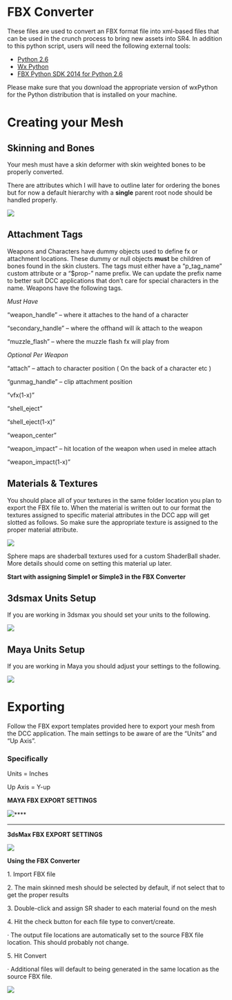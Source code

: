 # FBX Converter

These files are used to convert an FBX format file into xml-based files that can be used in the crunch process to bring new assets into SR4.  In addition to this python script, users will need the following external tools:

* [Python 2.6](http://www.python.org/getit/)
* [Wx Python](http://www.wxpython.org/download.php)
* [FBX Python SDK 2014 for Python 2.6](http://usa.autodesk.com/adsk/servlet/pc/item?iteID=123112&id=10775847)

Please make sure that you download the appropriate version of wxPython for the Python distribution that is installed on your machine.

# Creating your Mesh

## Skinning and Bones

Your mesh must have a skin deformer with skin weighted bones to be properly
converted.

There are attributes which I will have to outline later for ordering the bones
but for now a default hierarchy with a **single** parent root node should be
handled properly.



![](images/image012.png)



## Attachment Tags

Weapons and Characters have dummy objects used to define fx or attachment
locations. These dummy or null objects **must** be children of bones found in
the skin clusters. The tags must either have a “p_tag_name” custom attribute
or a “$prop-” name prefix. We can update the prefix name to better suit DCC
applications that don’t care for special characters in the name. Weapons have
the following tags.

_Must Have_

“weapon_handle” – where it attaches to the hand of a character

“secondary_handle” – where the offhand will ik attach to the weapon

“muzzle_flash” – where the muzzle flash fx will play from



_Optional Per Weapon_

“attach” – attach to character position ( On the back of a character etc )

“gunmag_handle” – clip attachment position

“vfx(1-x)”

“shell_eject”

“shell_eject(1-x)”

“weapon_center”

“weapon_impact” – hit location of the weapon when used in melee attach

“weapon_impact(1-x)”



## Materials & Textures

You should place all of your textures in the same folder location you plan to
export the FBX file to. When the material is written out to our format the
textures assigned to specific material attributes in the DCC app will get
slotted as follows. So make sure the appropriate texture is assigned to the
proper material attribute.



![](images/image013.jpg)



Sphere maps are shaderball textures used for a custom ShaderBall shader. More
details should come on setting this material up later.

**Start with assigning Simple1 or Simple3 in the FBX Converter**



## 3dsmax Units Setup

If you are working in 3dsmax you should set your units to the following.

![](images/image014.jpg)



## Maya Units Setup

If you are working in Maya you should adjust your settings to the following.

![](images/image005.png)





# Exporting

Follow the FBX export templates provided here to export your mesh from the DCC
application. The main settings to be aware of are the “Units” and “Up Axis”.



### Specifically

Units = Inches

Up Axis = Y-up



**MAYA FBX EXPORT SETTINGS**

![](images/image015.jpg)****

** **

**3dsMax FBX EXPORT SETTINGS**

![](images/image016.jpg)


**Using the FBX Converter**

1\. Import FBX file

2\. The main skinned mesh should be selected by default, if not select that to
get the proper results

3\. Double-click and assign SR shader to each material found on the mesh

4\. Hit the check button for each file type to convert/create.

·         The output file locations are automatically set to the source FBX
file location. This should probably not change.

5\. Hit Convert

·         Additional files will default to being generated in the same
location as the source FBX file.



![](images/image017.jpg)


